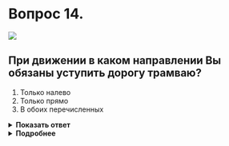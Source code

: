 # Вопрос 14.

![](https://s.drom.ru/i24227/pdd/tickets/2016/1542609137.jpg)

## При движении в каком направлении Вы обязаны уступить дорогу трамваю?

1. Только налево
2. Только прямо
3. В обоих перечисленных

<details>
<summary><b>Показать ответ</b></summary>
Правильный ответ: 3
</details>
<details>
<summary><b>Подробнее</b></summary>
Перекрёсток равнозначный. Вы и трамвай находитесь в равнозначных условиях. В таком случае трамвай всегда имеет преимущество перед безрельсовыми транспортными средствами.
(Пункт 13.11 ПДД)
</details>